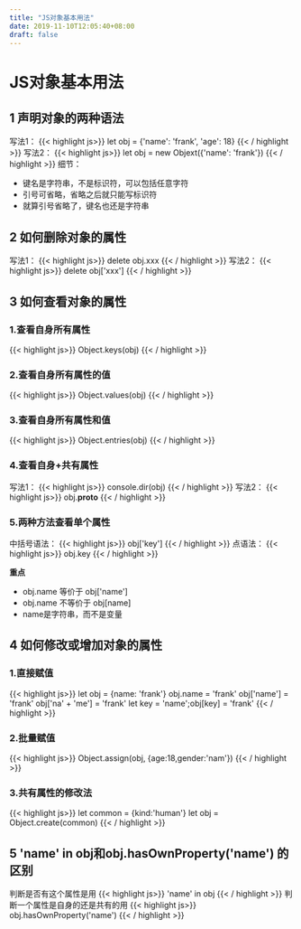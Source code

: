 ```yaml
---
title: "JS对象基本用法"
date: 2019-11-10T12:05:40+08:00
draft: false
---
```


# JS对象基本用法

## 1 声明对象的两种语法

写法1：
{{< highlight js>}}
let obj = {'name': 'frank', 'age': 18}
{{< / highlight >}}
写法2：
{{< highlight js>}}
let obj = new Objext({'name': 'frank'})
{{< / highlight >}}
细节：  
- 键名是字符串，不是标识符，可以包括任意字符
- 引号可省略，省略之后就只能写标识符
- 就算引号省略了，键名也还是字符串  

## 2 如何删除对象的属性

写法1：
{{< highlight js>}}
delete obj.xxx
{{< / highlight >}}
写法2：
{{< highlight js>}}
delete obj['xxx']
{{< / highlight >}}

## 3 如何查看对象的属性

### 1.查看自身所有属性
{{< highlight js>}}
Object.keys(obj)
{{< / highlight >}}
### 2.查看自身所有属性的值
{{< highlight js>}}
Object.values(obj)
{{< / highlight >}}
### 3.查看自身所有属性和值
{{< highlight js>}}
Object.entries(obj)
{{< / highlight >}}
### 4.查看自身+共有属性  
写法1：
{{< highlight js>}}
console.dir(obj)
{{< / highlight >}}
写法2：
{{< highlight js>}}
obj.__proto__
{{< / highlight >}}
### 5.两种方法查看单个属性
中括号语法：
{{< highlight js>}}
obj['key']
{{< / highlight >}}
点语法：
{{< highlight js>}}
obj.key
{{< / highlight >}}

**重点**  
- obj.name 等价于 obj['name']  
- obj.name 不等价于 obj[name]  
- name是字符串，而不是变量

## 4 如何修改或增加对象的属性
### 1.直接赋值

{{< highlight js>}}
let obj = {name: 'frank'}
obj.name = 'frank'
obj['name'] = 'frank'
obj['na' + 'me'] = 'frank'
let key = 'name';obj[key] = 'frank'
{{< / highlight >}}
### 2.批量赋值
{{< highlight js>}}
Object.assign(obj, {age:18,gender:'nam'})
{{< / highlight >}}
### 3.共有属性的修改法
{{< highlight js>}}
let common = {kind:'human'}
let obj = Object.create(common)
{{< / highlight >}}

## 5 'name' in obj和obj.hasOwnProperty('name') 的区别
判断是否有这个属性是用
{{< highlight js>}}
'name' in obj
{{< / highlight >}}
判断一个属性是自身的还是共有的用
{{< highlight js>}}
obj.hasOwnProperty('name')
{{< / highlight >}}

